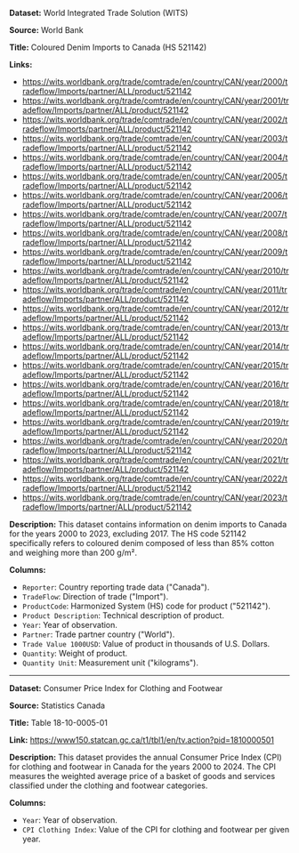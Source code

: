 **Dataset:** World Integrated Trade Solution (WITS)  

**Source:** World Bank  

**Title:** Coloured Denim Imports to Canada (HS 521142)   

**Links:** 
- https://wits.worldbank.org/trade/comtrade/en/country/CAN/year/2000/tradeflow/Imports/partner/ALL/product/521142
- https://wits.worldbank.org/trade/comtrade/en/country/CAN/year/2001/tradeflow/Imports/partner/ALL/product/521142
- https://wits.worldbank.org/trade/comtrade/en/country/CAN/year/2002/tradeflow/Imports/partner/ALL/product/521142
- https://wits.worldbank.org/trade/comtrade/en/country/CAN/year/2003/tradeflow/Imports/partner/ALL/product/521142
- https://wits.worldbank.org/trade/comtrade/en/country/CAN/year/2004/tradeflow/Imports/partner/ALL/product/521142
- https://wits.worldbank.org/trade/comtrade/en/country/CAN/year/2005/tradeflow/Imports/partner/ALL/product/521142
- https://wits.worldbank.org/trade/comtrade/en/country/CAN/year/2006/tradeflow/Imports/partner/ALL/product/521142
- https://wits.worldbank.org/trade/comtrade/en/country/CAN/year/2007/tradeflow/Imports/partner/ALL/product/521142
- https://wits.worldbank.org/trade/comtrade/en/country/CAN/year/2008/tradeflow/Imports/partner/ALL/product/521142
- https://wits.worldbank.org/trade/comtrade/en/country/CAN/year/2009/tradeflow/Imports/partner/ALL/product/521142
- https://wits.worldbank.org/trade/comtrade/en/country/CAN/year/2010/tradeflow/Imports/partner/ALL/product/521142
- https://wits.worldbank.org/trade/comtrade/en/country/CAN/year/2011/tradeflow/Imports/partner/ALL/product/521142
- https://wits.worldbank.org/trade/comtrade/en/country/CAN/year/2012/tradeflow/Imports/partner/ALL/product/521142
- https://wits.worldbank.org/trade/comtrade/en/country/CAN/year/2013/tradeflow/Imports/partner/ALL/product/521142
- https://wits.worldbank.org/trade/comtrade/en/country/CAN/year/2014/tradeflow/Imports/partner/ALL/product/521142
- https://wits.worldbank.org/trade/comtrade/en/country/CAN/year/2015/tradeflow/Imports/partner/ALL/product/521142
- https://wits.worldbank.org/trade/comtrade/en/country/CAN/year/2016/tradeflow/Imports/partner/ALL/product/521142
- https://wits.worldbank.org/trade/comtrade/en/country/CAN/year/2018/tradeflow/Imports/partner/ALL/product/521142
- https://wits.worldbank.org/trade/comtrade/en/country/CAN/year/2019/tradeflow/Imports/partner/ALL/product/521142
- https://wits.worldbank.org/trade/comtrade/en/country/CAN/year/2020/tradeflow/Imports/partner/ALL/product/521142
- https://wits.worldbank.org/trade/comtrade/en/country/CAN/year/2021/tradeflow/Imports/partner/ALL/product/521142
- https://wits.worldbank.org/trade/comtrade/en/country/CAN/year/2022/tradeflow/Imports/partner/ALL/product/521142
- https://wits.worldbank.org/trade/comtrade/en/country/CAN/year/2023/tradeflow/Imports/partner/ALL/product/521142  

**Description:** This dataset contains information on denim imports to Canada for the years 2000 to 2023, excluding 2017. The HS code 521142 specifically refers to coloured denim composed of less than 85% cotton and weighing more than 200 g/m².  

**Columns:**
- `Reporter`: Country reporting trade data ("Canada").
- `TradeFlow`: Direction of trade ("Import").
- `ProductCode`: Harmonized System (HS) code for product ("521142").
- `Product Description`: Technical description of product.  
- `Year`: Year of observation.
- `Partner`: Trade partner country ("World").  
- `Trade Value 1000USD`: Value of product in thousands of U.S. Dollars.
- `Quantity`: Weight of product.
- `Quantity Unit`: Measurement unit ("kilograms").

---

**Dataset:** Consumer Price Index for Clothing and Footwear

**Source:** Statistics Canada  

**Title:** Table 18-10-0005-01  

**Link:** https://www150.statcan.gc.ca/t1/tbl1/en/tv.action?pid=1810000501  

**Description:** This dataset provides the annual Consumer Price Index (CPI) for clothing and footwear in Canada for the years 2000 to 2024. The CPI measures the weighted average price of a basket of goods and services classified under the clothing and footwear categories.  

**Columns:**
- `Year`: Year of observation.  
- `CPI Clothing Index`: Value of the CPI for clothing and footwear per given year.
